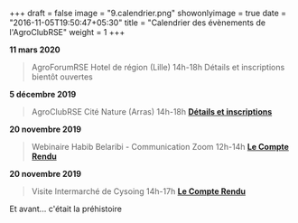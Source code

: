 +++
draft = false
image = "9.calendrier.png"
showonlyimage = true
date = "2016-11-05T19:50:47+05:30"
title = "Calendrier des évènements de l'AgroClubRSE"
weight = 1
+++

<!--more-->

**11 mars 2020**
> AgroForumRSE
  > Hotel de région (Lille)
  > 14h-18h
  > Détails et inscriptions  bientôt ouvertes

  **5 décembre 2019**
> AgroClubRSE
  > Cité Nature (Arras)
  > 14h-18h
  > [**Détails et inscriptions**](https://www.helloasso.com/associations/le-pole-d-excellence-regional-de-l-agroalimentaire-agroe/evenements/agroclubrse-jeudi-5-decembre-la-confiance)

  **20 novembre 2019**
> Webinaire
  > Habib Belaribi - Communication
  > Zoom
  > 12h-14h
  > [**Le Compte Rendu**](http://localhost:1313/agroclubrse-is-for-you/1.webinaire3/)

  **20 novembre 2019**
> Visite
  > Intermarché de Cysoing
  > 14h-17h
  > [**Le Compte Rendu**](http://localhost:1313/agroclubrse-is-for-you/5.intermarche/)



Et avant... c'était la préhistoire

